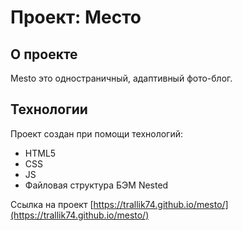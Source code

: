 # Проект: Место

## О проекте
Mesto это одностраничный, адаптивный фото-блог.

## Технологии
Проект создан при помощи технологий:
* HTML5
* CSS
* JS
* Файловая структура БЭМ Nested

Ссылка на проект [https://trallik74.github.io/mesto/](https://trallik74.github.io/mesto/)
